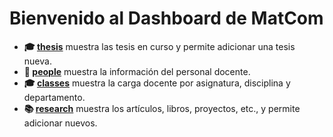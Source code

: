 # Bienvenido al Dashboard de MatCom

- **🎓 [thesis](/thesis)** muestra las tesis en curso y permite adicionar una tesis nueva.
- **👥 [people](/people)** muestra la información del personal docente.
- **🎓 [classes](/classes)** muestra la carga docente por asignatura, disciplina y departamento.
- **📚 [research](/research)** muestra los artículos, libros, proyectos, etc., y permite adicionar nuevos.
